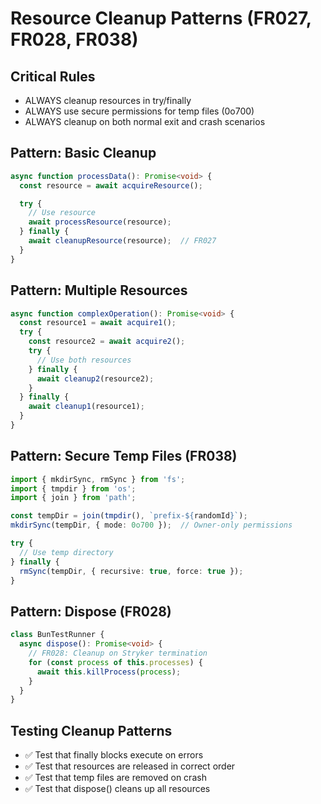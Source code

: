 # Resource Cleanup Patterns (FR027, FR028, FR038)

## Critical Rules
- ALWAYS cleanup resources in try/finally
- ALWAYS use secure permissions for temp files (0o700)
- ALWAYS cleanup on both normal exit and crash scenarios

## Pattern: Basic Cleanup
```typescript
async function processData(): Promise<void> {
  const resource = await acquireResource();

  try {
    // Use resource
    await processResource(resource);
  } finally {
    await cleanupResource(resource);  // FR027
  }
}
```

## Pattern: Multiple Resources
```typescript
async function complexOperation(): Promise<void> {
  const resource1 = await acquire1();
  try {
    const resource2 = await acquire2();
    try {
      // Use both resources
    } finally {
      await cleanup2(resource2);
    }
  } finally {
    await cleanup1(resource1);
  }
}
```

## Pattern: Secure Temp Files (FR038)
```typescript
import { mkdirSync, rmSync } from 'fs';
import { tmpdir } from 'os';
import { join } from 'path';

const tempDir = join(tmpdir(), `prefix-${randomId}`);
mkdirSync(tempDir, { mode: 0o700 });  // Owner-only permissions

try {
  // Use temp directory
} finally {
  rmSync(tempDir, { recursive: true, force: true });
}
```

## Pattern: Dispose (FR028)
```typescript
class BunTestRunner {
  async dispose(): Promise<void> {
    // FR028: Cleanup on Stryker termination
    for (const process of this.processes) {
      await this.killProcess(process);
    }
  }
}
```

## Testing Cleanup Patterns
- ✅ Test that finally blocks execute on errors
- ✅ Test that resources are released in correct order
- ✅ Test that temp files are removed on crash
- ✅ Test that dispose() cleans up all resources
